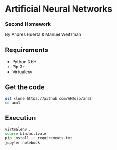 # Artificial Neural Networks
### Second Homework

By Andres Huerta &amp; Manuel Weitzman

## Requirements
- Python 3.6+
- Pip 3+
- Virtualenv

## Get the code
```bash
git clone https://github.com/AHRojo/ann2
cd ann1
```

## Execution
```bash
virtualenv .
source bin/activate
pip install -r requirements.txt
jupyter notebook
```
